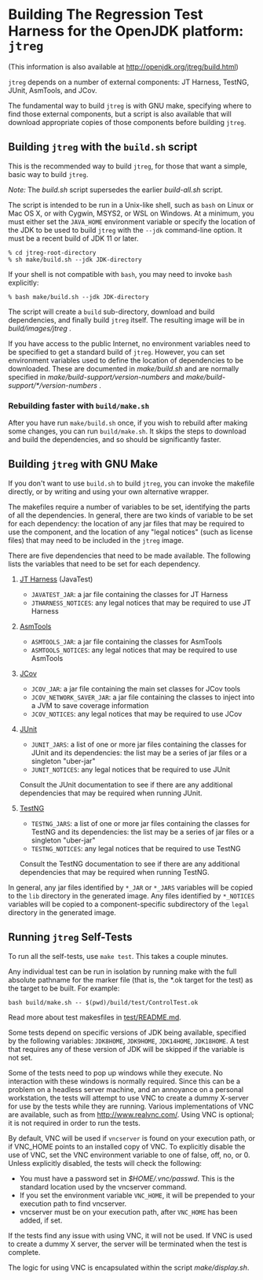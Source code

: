 # Building The Regression Test Harness for the OpenJDK platform: `jtreg`

(This information is also available at <http://openjdk.org/jtreg/build.html>)

`jtreg` depends on a number of external components:
    JT Harness, TestNG, JUnit, AsmTools, and JCov.

The fundamental way to build `jtreg` is with GNU make, specifying where to find
those external components, but a script is also available that will download
appropriate copies of those components before building `jtreg`.

## Building `jtreg` with the `build.sh` script

This is the recommended way to build `jtreg`, for those that want a simple,
basic way to build `jtreg`.

*Note:* The _build.sh_ script supersedes the earlier _build-all.sh_ script.

The script is intended to be run in a Unix-like shell, such as `bash` on Linux or
Mac OS X, or with Cygwin, MSYS2, or WSL on Windows. At a minimum, you must either
set the `JAVA_HOME` environment variable or specify the location of the JDK to be
used to build `jtreg` with the `--jdk` command-line option. It must be a
recent build of JDK 11 or later.

    % cd jtreg-root-directory
    % sh make/build.sh --jdk JDK-directory

If your shell is not compatible with `bash`, you may need to invoke `bash`
explicitly:

    % bash make/build.sh --jdk JDK-directory

The script will create a `build` sub-directory, download and build dependencies,
and finally build `jtreg` itself. The resulting image will be in
_build/images/jtreg_ .

If you have access to the public Internet, no environment variables need to be
specified to get a standard build of `jtreg`. However, you can set environment
variables used to define the location of dependencies to be downloaded.
These are documented in _make/build.sh_ and are normally specified in
_make/build-support/version-numbers_ and _make/build-support/*/version-numbers_ .

### Rebuilding faster with `build/make.sh`

After you have run `make/build.sh` once, if you wish to rebuild after making some
changes, you can run `build/make.sh`. It skips the steps to download and build
the dependencies, and so should be significantly faster.

## Building `jtreg` with GNU Make

If you don't want to use `build.sh` to build `jtreg`, you can invoke the
makefile directly, or by writing and using your own alternative wrapper.

The makefiles require a  number of variables to be set, identifying the parts of
all the dependencies. In general, there are two kinds of variable to be set for
each dependency: the location of any jar files that may be required to use the
component, and the location of any "legal notices" (such as license files) that
may need to be included in the `jtreg` image.

There are five dependencies that need to be made available.  The following
lists the variables that need to be set for each dependency.

1. [JT Harness] (JavaTest)
   * `JAVATEST_JAR`: a jar file containing the classes for JT Harness
   * `JTHARNESS_NOTICES`: any legal notices that may be required to use JT Harness

2. [AsmTools]
   * `ASMTOOLS_JAR`: a jar file containing the classes for AsmTools
   * `ASMTOOLS_NOTICES`: any legal notices that may be required to use AsmTools

3. [JCov]
   * `JCOV_JAR`: a jar file containing the main set classes for JCov tools
   * `JCOV_NETWORK_SAVER_JAR`: a jar file containing the classes to inject into
     a JVM to save coverage information
   * `JCOV_NOTICES`: any legal notices that may be required to use JCov

4. [JUnit]
   * `JUNIT_JARS`: a list of one or more jar files containing the classes
     for JUnit and its dependencies: the list may be a series of jar files or
     a singleton "uber-jar"
   * `JUNIT_NOTICES`: any legal notices that be required to use JUnit

   Consult the JUnit documentation to see if there are any additional
   dependencies that may be required when running JUnit.

5. [TestNG]
   * `TESTNG_JARS`: a list of one or more jar files containing the classes
     for TestNG and its dependencies: the list may be a series of jar files or
     a singleton "uber-jar"
   * `TESTNG_NOTICES`: any legal notices that be required to use TestNG

   Consult the TestNG documentation to see if there are any additional
   dependencies that may be required when running TestNG.

In general, any jar files identified by `*_JAR` or `*_JARS` variables will be
copied to the `lib` directory in the generated image.  Any files identified by
`*_NOTICES` variables will be copied to a component-specific subdirectory
of the `legal` directory in the generated image.

[AsmTools]: https://github.com/openjdk/asmtools
[JCov]: https://github.com/openjdk/jcov
[JT Harness]: https://github.com/openjdk/jtharness
[JUnit]: https://junit.org/
[TestNG]: https://testng.org/


## Running `jtreg` Self-Tests

To run all the self-tests, use `make test`. This takes a couple minutes. 

Any individual test can be run in isolation by running make with the full 
absolute pathname for the marker file (that is, the *.ok target for the test) 
as the target to be built. For example:
```
bash build/make.sh -- $(pwd)/build/test/ControlTest.ok
```
Read more about test makesfiles in [test/README.md](test/README.md#makefiles).

Some tests depend on specific versions of JDK being available, specified
by the following variables: `JDK8HOME`, `JDK9HOME`, `JDK14HOME`, `JDK18HOME`.
A test that requires any of these version of JDK will be skipped if the
variable is not set.

Some of the tests need to pop up windows while they execute. No interaction with
these windows is normally required. Since this can be a problem on a headless
server machine, and an annoyance on a personal workstation, the tests will
attempt to use VNC to create a dummy X-server for use by the tests while they
are running. Various implementations of VNC are available, such as from
<http://www.realvnc.com/>. Using VNC is optional; it is not required in order to
run the tests.

By default, VNC will be used if `vncserver` is found on your execution path, or
if VNC_HOME points to an installed copy of VNC. To explicitly disable the use of
VNC, set the VNC environment variable to one of false, off, no, or 0. Unless
explicitly disabled, the tests will check the following:

*   You must have a password set in _$HOME/.vnc/passwd_. This is the standard
    location used by the vncserver command.
*   If you set the environment variable `VNC_HOME`, it will be prepended to your
    execution path to find vncserver.
*   vncserver must be on your execution path, after `VNC_HOME` has been added,
    if set.

If the tests find any issue with using VNC, it will not be used. If VNC is used
to create a dummy X server, the server will be terminated when the test is
complete.

The logic for using VNC is encapsulated within the script _make/display.sh_.
